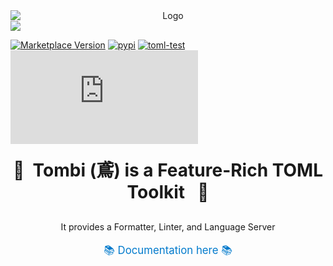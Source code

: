 <div align="center" style="display: flex; flex-direction: column; gap: 0;">
    <img src="https://raw.githubusercontent.com/tombi-toml/tombi/refs/heads/main/docs/public/tombi.svg" alt="Logo" style="display: block; margin: 0;">
    <img src="https://raw.githubusercontent.com/tombi-toml/tombi/refs/heads/main/docs/public/demo.gif" style="display: block; margin: 0;" />
</div>

[![Marketplace Version](https://vsmarketplacebadges.dev/version/yassun7010.tombi.png?label=VS%20Code%20Marketplace&logo=visual-studio-code "Current Release")](https://marketplace.visualstudio.com/items?itemName=yassun7010.tombi)
[![pypi](https://img.shields.io/pypi/v/tombi.svg)](https://pypi.python.org/pypi/tombi)
[![toml-test](https://github.com/tombi-toml/tombi/actions/workflows/toml-test.yml/badge.svg)](https://github.com/tombi-toml/tombi/actions)
[![GitHub license](https://badgen.net/github/license/Naereen/Strapdown.js?style=flat-square)](https://github.com/Naereen/StrapDown.js/blob/master/LICENSE)

<div align="center" style="margin-top: 20px;">
    <div align="center" style="font-size: 2.0em; margin-bottom: 30px;">
        <strong> 🦅&nbsp; Tombi (鳶) is a Feature-Rich TOML Toolkit &nbsp 🦅</strong>
    </div>
    It provides a Formatter, Linter, and Language Server
    <br><br>
    <a href="https://tombi-toml.github.io/tombi" style="font-size: 1.2em; color: #007acc; text-decoration: none;">
        📚 Documentation here 📚
    </a>
</div>
